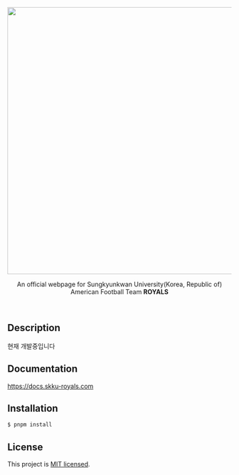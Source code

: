 <br/><br/>
<p align="center">
  <a href="https://skku-royals.com"><img src="https://github.com/jspark2000/skku-royals/assets/102132161/ff34bf1e-bc04-4c0d-b1e1-0119d24944b3" / width=600></a>
</p>
<p align="center"> An official webpage for Sungkyunkwan University(Korea, Republic of) American Football Team <strong>ROYALS</strong></p> 

<br/>

## Description

현재 개발중입니다 <br/>

## Documentation

https://docs.skku-royals.com <br/>

## Installation

```bash
$ pnpm install
```

## License

This project is [MIT licensed](LICENSE).
